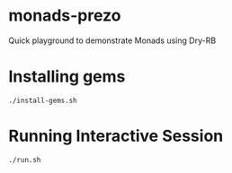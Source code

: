 # monads-prezo
Quick playground to demonstrate Monads using Dry-RB

# Installing gems
`./install-gems.sh`

# Running Interactive Session
`./run.sh`
